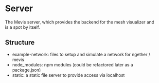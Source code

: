 Server
======

The Mevis server, which provides the backend for the mesh visualizer and is a spot
by itself.


## Structure

- example-network: files to setup and simulate a network for ngether / mevis
- node_modules: npm modules (could be refactored later as a package.json)
- static: a static file server to provide access via localhost
